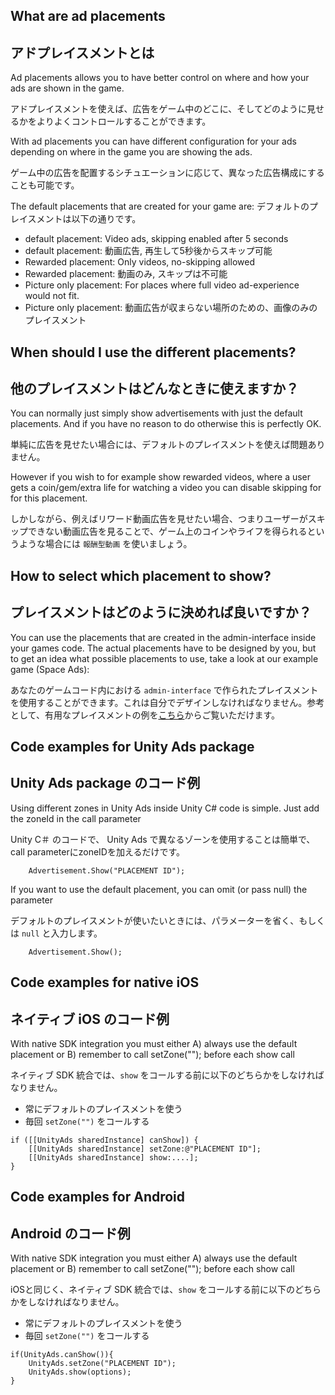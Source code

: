 ## What are ad placements 

## アドプレイスメントとは

Ad placements allows you to have better control on where and how your ads are shown in the game. 

アドプレイスメントを使えば、広告をゲーム中のどこに、そしてどのように見せるかをよりよくコントロールすることができます。

With ad placements you can have different configuration for your ads depending on where in the game you are showing the ads.

ゲーム中の広告を配置するシチュエーションに応じて、異なった広告構成にすることも可能です。

The default placements that are created for your game are:
デフォルトのプレイスメントは以下の通りです。

* default placement: Video ads, skipping enabled after 5 seconds 
* default placement: 動画広告, 再生して5秒後からスキップ可能
* Rewarded placement: Only videos, no-skipping allowed 
* Rewarded placement: 動画のみ, スキップは不可能
* Picture only placement: For places where full video ad-experience would not fit. 
* Picture only placement: 動画広告が収まらない場所のための、画像のみのプレイスメント

## When should I use the different placements? 

## 他のプレイスメントはどんなときに使えますか？

You can normally just simply show advertisements with just the default placements. And if you have no reason to do otherwise this is perfectly OK.

単純に広告を見せたい場合には、デフォルトのプレイスメントを使えば問題ありません。

However if you wish to for example show rewarded videos, where a user gets a coin/gem/extra life for watching a video you can disable skipping for for this placement.

しかしながら、例えばリワード動画広告を見せたい場合、つまりユーザーがスキップできない動画広告を見ることで、ゲーム上のコインやライフを得られるというような場合には `報酬型動画` を使いましょう。

## How to select which placement to show? 

## プレイスメントはどのように決めれば良いですか？

You can use the placements that are created in the admin-interface inside your games code. The actual placements have to be designed by you, but to get an idea what possible placements to use, take a look at our example game (Space Ads):

あなたのゲームコード内における `admin-interface` で作られたプレイスメントを使用することができます。これは自分でデザインしなければなりません。参考として、有用なプレイスメントの例を[こちら](https://github.com/Applifier/unity-ads/wiki/Downloads)からご覧いただけます。




## Code examples for Unity Ads package 

## Unity Ads package のコード例

Using different zones in Unity Ads inside Unity C# code is simple. Just add the zoneId in the call parameter

Unity C＃ のコードで、 Unity Ads で異なるゾーンを使用することは簡単で、call parameterにzoneIDを加えるだけです。

```
    Advertisement.Show("PLACEMENT ID");
```

If you want to use the default placement, you can omit (or pass null) the parameter

デフォルトのプレイスメントが使いたいときには、パラメーターを省く、もしくは `null` と入力します。

```
    Advertisement.Show();
```


## Code examples for native iOS 

## ネイティブ iOS のコード例

With native SDK integration you must either A) always use the default placement or B) remember to call setZone(""); before each show call

ネイティブ SDK 統合では、`show` をコールする前に以下のどちらかをしなければなりません。
 
- 常にデフォルトのプレイスメントを使う
- 毎回 `setZone("")` をコールする



```
if ([[UnityAds sharedInstance] canShow]) {
    [[UnityAds sharedInstance] setZone:@"PLACEMENT ID"];
    [[UnityAds sharedInstance] show:....];
}
```

## Code examples for Android 

## Android のコード例

With native SDK integration you must either A) always use the default placement or B) remember to call setZone(""); before each show call

iOSと同じく、ネイティブ SDK 統合では、`show` をコールする前に以下のどちらかをしなければなりません。
 
- 常にデフォルトのプレイスメントを使う
- 毎回 `setZone("")` をコールする

```
if(UnityAds.canShow()){
    UnityAds.setZone("PLACEMENT ID");
    UnityAds.show(options);
}
```


